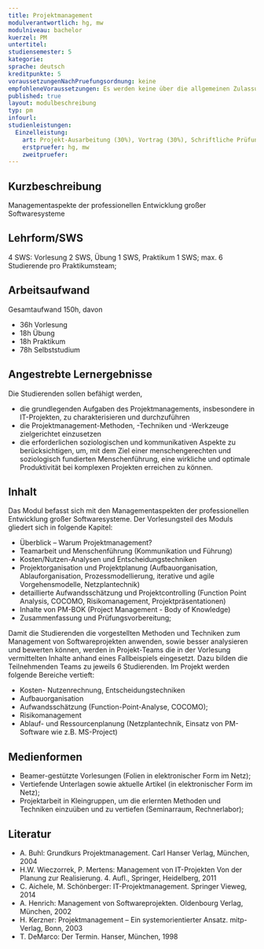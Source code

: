 ```yaml
---
title: Projektmanagement
modulverantwortlich: hg, mw
modulniveau: bachelor
kuerzel: PM
untertitel:
studiensemester: 5
kategorie:
sprache: deutsch
kreditpunkte: 5
voraussetzungenNachPruefungsordnung: keine
empfohleneVoraussetzungen: Es werden keine über die allgemeinen Zulassungsvoraussetzungen hinausgehende fachlichen Voraussetzungen gefordert, jedoch sollten Engagement, Motivation, Toleranz, Bereitschaft zur Teamarbeit mitgebracht werden.
published: true
layout: modulbeschreibung
typ: pm
infourl: 
studienleistungen:
  Einzelleistung:
    art: Projekt-Ausarbeitung (30%), Vortrag (30%), Schriftliche Prüfung (40%)
    erstpruefer: hg, mw
    zweitpruefer: 
---
```


## Kurzbeschreibung
Managementaspekte der professionellen Entwicklung großer Softwaresysteme

## Lehrform/SWS
4 SWS: Vorlesung 2 SWS, Übung 1 SWS, Praktikum 1 SWS; max. 6 Studierende pro Praktikumsteam;

## Arbeitsaufwand
Gesamtaufwand 150h, davon 

* 36h Vorlesung
* 18h Übung
* 18h Praktikum
* 78h Selbststudium

## Angestrebte Lernergebnisse
Die Studierenden sollen befähigt werden, 

- die grundlegenden Aufgaben des Projektmanagements, insbesondere in IT-Projekten, zu charakterisieren und durchzuführen
- die Projektmanagement-Methoden, -Techniken und -Werkzeuge zielgerichtet einzusetzen
- die erforderlichen soziologischen und kommunikativen Aspekte zu berücksichtigen, um, mit dem Ziel einer menschengerechten und soziologisch fundierten Menschenführung, eine wirkliche und optimale Produktivität bei komplexen Projekten erreichen zu können.


## Inhalt
Das Modul befasst sich mit den Managementaspekten der professionellen Entwicklung großer Softwaresysteme. 
Der Vorlesungsteil des Moduls gliedert sich in folgende Kapitel: 

- Überblick – Warum Projektmanagement?
- Teamarbeit und Menschenführung (Kommunikation und Führung)
- Kosten/Nutzen-Analysen und Entscheidungstechniken
- Projektorganisation und Projektplanung (Aufbauorganisation, Ablauforganisation, Prozessmodellierung, iterative und agile Vorgehensmodelle, Netzplantechnik)
- detaillierte Aufwandsschätzung und Projektcontrolling (Function Point Analysis, COCOMO, Risikomanagement, Projektpräsentationen)
- Inhalte von PM-BOK (Project Management - Body of Knowledge)
- Zusammenfassung und Prüfungsvorbereitung;

Damit die Studierenden die vorgestellten Methoden und Techniken zum Management von Softwareprojekten anwenden, sowie besser analysieren und bewerten können, werden in Projekt-Teams die in der Vorlesung vermittelten Inhalte anhand eines Fallbeispiels eingesetzt. Dazu bilden die Teilnehmenden Teams zu jeweils 6 Studierenden. Im Projekt werden folgende Bereiche vertieft:

- Kosten- Nutzenrechnung, Entscheidungstechniken
- Aufbauorganisation
- Aufwandsschätzung (Function-Point-Analyse, COCOMO);
- Risikomanagement
- Ablauf- und Ressourcenplanung (Netzplantechnik, Einsatz von PM-Software wie z.B. MS-Project)

## Medienformen
* Beamer-gestützte Vorlesungen (Folien in elektronischer Form im Netz);
* Vertiefende Unterlagen sowie aktuelle Artikel (in elektronischer Form im Netz);
* Projektarbeit in Kleingruppen, um die erlernten Methoden und Techniken einzuüben und zu vertiefen (Seminarraum, Rechnerlabor);

## Literatur
- A. Buhl: Grundkurs Projektmanagement. Carl Hanser Verlag, München, 2004
- H.W. Wieczorrek, P. Mertens: Management von IT-Projekten Von der Planung zur Realisierung. 4. Aufl., Springer, Heidelberg, 2011
- C. Aichele, M. Schönberger: IT-Projektmanagement. Springer Vieweg, 2014
- A. Henrich: Management von Softwareprojekten. Oldenbourg Verlag, München, 2002
- H. Kerzner: Projektmanagement – Ein systemorientierter Ansatz. mitp-Verlag, Bonn, 2003
- T. DeMarco: Der Termin. Hanser, München, 1998

